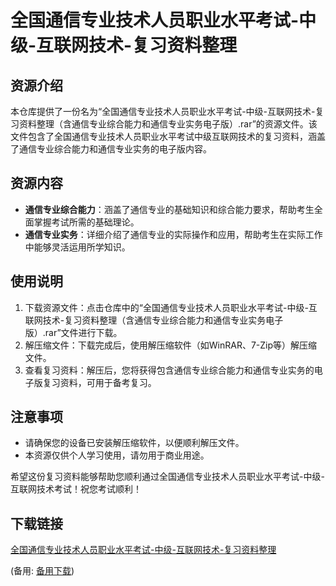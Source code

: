 # 全国通信专业技术人员职业水平考试-中级-互联网技术-复习资料整理

## 资源介绍

本仓库提供了一份名为“全国通信专业技术人员职业水平考试-中级-互联网技术-复习资料整理（含通信专业综合能力和通信专业实务电子版）.rar”的资源文件。该文件包含了全国通信专业技术人员职业水平考试中级互联网技术的复习资料，涵盖了通信专业综合能力和通信专业实务的电子版内容。

## 资源内容

- **通信专业综合能力**：涵盖了通信专业的基础知识和综合能力要求，帮助考生全面掌握考试所需的基础理论。
- **通信专业实务**：详细介绍了通信专业的实际操作和应用，帮助考生在实际工作中能够灵活运用所学知识。

## 使用说明

1. 下载资源文件：点击仓库中的“全国通信专业技术人员职业水平考试-中级-互联网技术-复习资料整理（含通信专业综合能力和通信专业实务电子版）.rar”文件进行下载。
2. 解压缩文件：下载完成后，使用解压缩软件（如WinRAR、7-Zip等）解压缩文件。
3. 查看复习资料：解压后，您将获得包含通信专业综合能力和通信专业实务的电子版复习资料，可用于备考复习。

## 注意事项

- 请确保您的设备已安装解压缩软件，以便顺利解压文件。
- 本资源仅供个人学习使用，请勿用于商业用途。

希望这份复习资料能够帮助您顺利通过全国通信专业技术人员职业水平考试-中级-互联网技术考试！祝您考试顺利！

## 下载链接
[全国通信专业技术人员职业水平考试-中级-互联网技术-复习资料整理](https://pan.quark.cn/s/7512ee1dab44) 

(备用: [备用下载](https://pan.baidu.com/s/11j1nodNyt5nwvb9CWztp4Q?pwd=1234))
